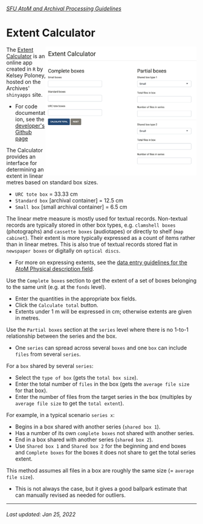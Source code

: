 ###### [SFU AtoM and Archival Processing Guidelines](../README.md)

# Extent Calculator
<img align="right" width="400" src="../screenshots/extent-calculator.png">

The [Extent Calculator](https://sfuarchives.shinyapps.io/extent_calculator/) is an online app created in `R` by Kelsey Poloney, hosted on the Archives' `shinyapps` site.
- For code documentation, see the [developer's Github page]()

The Calculator provides an interface for determining an extent in linear metres based on standard box sizes.
- `URC tote box` = 33.33 cm
- `Standard box` [archival container] = 12.5 cm
- `Small box` [small archival container] = 6.5 cm

The linear metre measure is mostly used for textual records. Non-textual records are typically stored in other box types, e.g. `clamshell boxes` (photographs) and `cassette boxes` (audiotapes) or directly to shelf (`map cabinet`). Their extent is more typically expressed as a count of items rather than in linear metres. This is also true of textual records stored flat in `newspaper boxes` or digitally on `optical discs`.
- For more on expressing extents, see the [data entry guidelines for the AtoM Physical description field](../archival-description/physical-description-area.md).

Use the `Complete boxes` section to get the extent of a set of boxes belonging to the same unit (e.g. at the `fonds` level).
- Enter the quantities in the appropriate box fields.
- Click the `Calculate total` button.
- Extents under 1 m will be expressed in cm; otherwise extents are given in metres.

Use the `Partial boxes` section at the `series` level where there is no 1-to-1 relationship between the series and the box.
- One `series` can spread across several `boxes` and one `box` can include `files` from several `series`.

For a `box` shared by several `series`:
- Select the `type of box` (gets the `total box size`).
- Enter the total number of `files` in the box (gets the `average file size` for that box).
- Enter the number of files from the target series in the box (multiples by `average file size` to get the `total extent`).

For example, in a typical scenario `series x`:
- Begins in a box shared with another series (`shared box 1`).
- Has a number of its own `complete boxes` not shared with another series.
- End in a box shared with another series (`shared box 2`).
- Use `Shared box 1` and `Shared box 2` for the beginning and end boxes and `Complete boxes` for the boxes it does not share to get the total series extent.

This method assumes all files in a box are roughly the same size (= `average file size`).
- This is not always the case, but it gives a good ballpark estimate that can manually revised as needed for outliers.

---
###### Last updated: Jan 25, 2022
